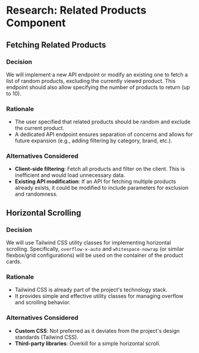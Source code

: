 # Research: Related Products Component

## Fetching Related Products

### Decision
We will implement a new API endpoint or modify an existing one to fetch a list of random products, excluding the currently viewed product. This endpoint should also allow specifying the number of products to return (up to 10).

### Rationale
- The user specified that related products should be random and exclude the current product.
- A dedicated API endpoint ensures separation of concerns and allows for future expansion (e.g., adding filtering by category, brand, etc.).

### Alternatives Considered
- **Client-side filtering**: Fetch all products and filter on the client. This is inefficient and would load unnecessary data.
- **Existing API modification**: If an API for fetching multiple products already exists, it could be modified to include parameters for exclusion and randomness.

## Horizontal Scrolling

### Decision
We will use Tailwind CSS utility classes for implementing horizontal scrolling. Specifically, `overflow-x-auto` and `whitespace-nowrap` (or similar flexbox/grid configurations) will be used on the container of the product cards.

### Rationale
- Tailwind CSS is already part of the project's technology stack.
- It provides simple and effective utility classes for managing overflow and scrolling behavior.

### Alternatives Considered
- **Custom CSS**: Not preferred as it deviates from the project's design standards (Tailwind CSS).
- **Third-party libraries**: Overkill for a simple horizontal scroll.
